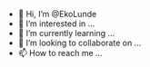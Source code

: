 - 👋 Hi, I’m @EkoLunde
- 👀 I’m interested in ...
- 🌱 I’m currently learning ...
- 💞️ I’m looking to collaborate on ...
- 📫 How to reach me ...

<!---
EkoLunde/EkoLunde is a ✨ special ✨ repository because its `README.md` (this file) appears on your GitHub profile.
You can click the Preview link to take a look at your changes.
--->
